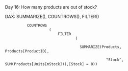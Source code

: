 Day 16: How many products are out of stock?

DAX: SUMMARIZE(), COUNTROWS(), FILTER()

              COUNTROWS
                        (
                            FILTER  
                                    (
                                    
                                      SUMMARIZE(Products, Products[ProductID],
                                      
                                                  "Stock", SUM(Products[UnitsInStock])),[Stock] = 0))
